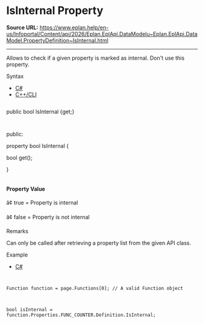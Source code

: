 # IsInternal Property

**Source URL:** https://www.eplan.help/en-us/Infoportal/Content/api/2026/Eplan.EplApi.DataModelu~Eplan.EplApi.DataModel.PropertyDefinition~IsInternal.html

---

Allows to check if a given property is marked as internal. Don't use this property.

Syntax

- [C#](#i-syntax-CS)
- [C++/CLI](#i-syntax-CPP2005)

```
```
public bool IsInternal {get;}
```
```

```
```
public:

property bool IsInternal {

   bool get();

}
```
```

#### Property Value

â¢ true = Property is internal

â¢ false = Property is not internal

Remarks

Can only be called after retrieving a property list from the given API class.

Example

- [C#](#i-tab-content-afcf2269-9e40-4573-a6bb-da695e2218cf)

```


Function function = page.Functions[0]; // A valid Function object



bool isInternal = function.Properties.FUNC_COUNTER.Definition.IsInternal;





```
